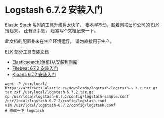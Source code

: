 # Logstash 6.7.2 安装入门


Elastic Stack 系列的工具升级得太快了， 根本学不动。趁着刚把公司公司的 ELK 搭起来， 还有点手感， 赶紧写个文档记录一下。


此文档的配置并未在生产环境运行， 请勿直接用于生产。


ELK 部分工具安装文档
* [Elasticsearch(单机)从安装到删库](Elasticsearch(单机)从安装到删库.md)
* [Filebeat 6.7.2 安装入门](Filebeat6.7.2安装入门.md)
* [Kibana 6.7.2 安装入门](Kibana6.7.2安装入门.md)


```shell
wget -P /usr/local/ https://artifacts.elastic.co/downloads/logstash/logstash-6.7.2.tar.gz
tar zxf /usr/local/logstash-6.7.2.tar.gz
cp /usr/local/logstash-6.7.2/config/logstash-sample.conf /usr/local/logstash-6.7.2/config/logstash.conf
vim /usr/local/logstash-6.7.2/config/logstash.conf
# 修改一下 logstash 
```